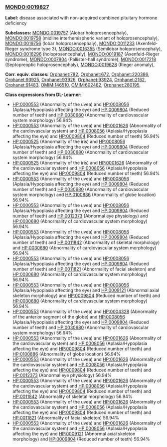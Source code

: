 
### [MONDO:0019827](http://purl.obolibrary.org/obo/MONDO_0019827)
**Label:** disease associated with non-acquired combined pituitary hormone deficiency

**Subclasses:** [MONDO:0019757](http://purl.obolibrary.org/obo/MONDO_0019757) (Alobar holoprosencephaly), [MONDO:0019758](http://purl.obolibrary.org/obo/MONDO_0019758) (midline interhemispheric variant of holoprosencephaly), [MONDO:0019756](http://purl.obolibrary.org/obo/MONDO_0019756) (lobar holoprosencephaly), [MONDO:0011233](http://purl.obolibrary.org/obo/MONDO_0011233) (Axenfeld-Rieger syndrome type 3), [MONDO:0016355](http://purl.obolibrary.org/obo/MONDO_0016355) (Semilobar holoprosencephaly), [MONDO:0016296](http://purl.obolibrary.org/obo/MONDO_0016296) (holoprosencephaly), [MONDO:0019187](http://purl.obolibrary.org/obo/MONDO_0019187) (Axenfeld-Rieger syndrome), [MONDO:0007804](http://purl.obolibrary.org/obo/MONDO_0007804) (Pallister-hall syndrome), [MONDO:0017218](http://purl.obolibrary.org/obo/MONDO_0017218) (Septopreoptic holoprosencephaly), [MONDO:0019628](http://purl.obolibrary.org/obo/MONDO_0019628) (Rieger anomaly), 

**Corr. equiv. classes:** [Orphanet:782](http://www.orpha.net/ORDO/Orphanet_782), [Orphanet:672](http://www.orpha.net/ORDO/Orphanet_672), [Orphanet:220386](http://www.orpha.net/ORDO/Orphanet_220386), [Orphanet:93925](http://www.orpha.net/ORDO/Orphanet_93925), [Orphanet:93926](http://www.orpha.net/ORDO/Orphanet_93926), [Orphanet:93924](http://www.orpha.net/ORDO/Orphanet_93924), [Orphanet:2162](http://www.orpha.net/ORDO/Orphanet_2162), [Orphanet:91483](http://www.orpha.net/ORDO/Orphanet_91483), [OMIM:146510](http://purl.obolibrary.org/obo/OMIM_146510), [OMIM:602482](http://purl.obolibrary.org/obo/OMIM_602482), [Orphanet:280195](http://www.orpha.net/ORDO/Orphanet_280195), 

**Class expressions from DL-Learner:**

- [HP:0000553](http://purl.obolibrary.org/obo/HP_0000553) (Abnormality of the uvea) and [HP:0008056](http://purl.obolibrary.org/obo/HP_0008056) (Aplasia/Hypoplasia affecting the eye) and [HP:0009804](http://purl.obolibrary.org/obo/HP_0009804) (Reduced number of teeth) and [HP:0030680](http://purl.obolibrary.org/obo/HP_0030680) (Abnormality of cardiovascular system morphology) 56.94%
- [HP:0000553](http://purl.obolibrary.org/obo/HP_0000553) (Abnormality of the uvea) and [HP:0001626](http://purl.obolibrary.org/obo/HP_0001626) (Abnormality of the cardiovascular system) and [HP:0008056](http://purl.obolibrary.org/obo/HP_0008056) (Aplasia/Hypoplasia affecting the eye) and [HP:0009804](http://purl.obolibrary.org/obo/HP_0009804) (Reduced number of teeth) 56.94%
- [HP:0000525](http://purl.obolibrary.org/obo/HP_0000525) (Abnormality of the iris) and [HP:0008056](http://purl.obolibrary.org/obo/HP_0008056) (Aplasia/Hypoplasia affecting the eye) and [HP:0009804](http://purl.obolibrary.org/obo/HP_0009804) (Reduced number of teeth) and [HP:0030680](http://purl.obolibrary.org/obo/HP_0030680) (Abnormality of cardiovascular system morphology) 56.94%
- [HP:0000525](http://purl.obolibrary.org/obo/HP_0000525) (Abnormality of the iris) and [HP:0001626](http://purl.obolibrary.org/obo/HP_0001626) (Abnormality of the cardiovascular system) and [HP:0008056](http://purl.obolibrary.org/obo/HP_0008056) (Aplasia/Hypoplasia affecting the eye) and [HP:0009804](http://purl.obolibrary.org/obo/HP_0009804) (Reduced number of teeth) 56.94%
- [HP:0000553](http://purl.obolibrary.org/obo/HP_0000553) (Abnormality of the uvea) and [HP:0008056](http://purl.obolibrary.org/obo/HP_0008056) (Aplasia/Hypoplasia affecting the eye) and [HP:0009804](http://purl.obolibrary.org/obo/HP_0009804) (Reduced number of teeth) and [HP:0030680](http://purl.obolibrary.org/obo/HP_0030680) (Abnormality of cardiovascular system morphology) and [HP:0100886](http://purl.obolibrary.org/obo/HP_0100886) (Abnormality of globe location) 56.94%
- [HP:0000553](http://purl.obolibrary.org/obo/HP_0000553) (Abnormality of the uvea) and [HP:0008056](http://purl.obolibrary.org/obo/HP_0008056) (Aplasia/Hypoplasia affecting the eye) and [HP:0009804](http://purl.obolibrary.org/obo/HP_0009804) (Reduced number of teeth) and [HP:0012373](http://purl.obolibrary.org/obo/HP_0012373) (Abnormal eye physiology) and [HP:0030680](http://purl.obolibrary.org/obo/HP_0030680) (Abnormality of cardiovascular system morphology) 56.94%
- [HP:0000553](http://purl.obolibrary.org/obo/HP_0000553) (Abnormality of the uvea) and [HP:0008056](http://purl.obolibrary.org/obo/HP_0008056) (Aplasia/Hypoplasia affecting the eye) and [HP:0009804](http://purl.obolibrary.org/obo/HP_0009804) (Reduced number of teeth) and [HP:0011842](http://purl.obolibrary.org/obo/HP_0011842) (Abnormality of skeletal morphology) and [HP:0030680](http://purl.obolibrary.org/obo/HP_0030680) (Abnormality of cardiovascular system morphology) 56.94%
- [HP:0000553](http://purl.obolibrary.org/obo/HP_0000553) (Abnormality of the uvea) and [HP:0008056](http://purl.obolibrary.org/obo/HP_0008056) (Aplasia/Hypoplasia affecting the eye) and [HP:0009804](http://purl.obolibrary.org/obo/HP_0009804) (Reduced number of teeth) and [HP:0011821](http://purl.obolibrary.org/obo/HP_0011821) (Abnormality of facial skeleton) and [HP:0030680](http://purl.obolibrary.org/obo/HP_0030680) (Abnormality of cardiovascular system morphology) 56.94%
- [HP:0000553](http://purl.obolibrary.org/obo/HP_0000553) (Abnormality of the uvea) and [HP:0008056](http://purl.obolibrary.org/obo/HP_0008056) (Aplasia/Hypoplasia affecting the eye) and [HP:0009121](http://purl.obolibrary.org/obo/HP_0009121) (Abnormal axial skeleton morphology) and [HP:0009804](http://purl.obolibrary.org/obo/HP_0009804) (Reduced number of teeth) and [HP:0030680](http://purl.obolibrary.org/obo/HP_0030680) (Abnormality of cardiovascular system morphology) 56.94%
- [HP:0000553](http://purl.obolibrary.org/obo/HP_0000553) (Abnormality of the uvea) and [HP:0004328](http://purl.obolibrary.org/obo/HP_0004328) (Abnormality of the anterior segment of the globe) and [HP:0008056](http://purl.obolibrary.org/obo/HP_0008056) (Aplasia/Hypoplasia affecting the eye) and [HP:0009804](http://purl.obolibrary.org/obo/HP_0009804) (Reduced number of teeth) and [HP:0030680](http://purl.obolibrary.org/obo/HP_0030680) (Abnormality of cardiovascular system morphology) 56.94%
- [HP:0000553](http://purl.obolibrary.org/obo/HP_0000553) (Abnormality of the uvea) and [HP:0001626](http://purl.obolibrary.org/obo/HP_0001626) (Abnormality of the cardiovascular system) and [HP:0008056](http://purl.obolibrary.org/obo/HP_0008056) (Aplasia/Hypoplasia affecting the eye) and [HP:0009804](http://purl.obolibrary.org/obo/HP_0009804) (Reduced number of teeth) and [HP:0100886](http://purl.obolibrary.org/obo/HP_0100886) (Abnormality of globe location) 56.94%
- [HP:0000553](http://purl.obolibrary.org/obo/HP_0000553) (Abnormality of the uvea) and [HP:0001626](http://purl.obolibrary.org/obo/HP_0001626) (Abnormality of the cardiovascular system) and [HP:0008056](http://purl.obolibrary.org/obo/HP_0008056) (Aplasia/Hypoplasia affecting the eye) and [HP:0009804](http://purl.obolibrary.org/obo/HP_0009804) (Reduced number of teeth) and [HP:0012373](http://purl.obolibrary.org/obo/HP_0012373) (Abnormal eye physiology) 56.94%
- [HP:0000553](http://purl.obolibrary.org/obo/HP_0000553) (Abnormality of the uvea) and [HP:0001626](http://purl.obolibrary.org/obo/HP_0001626) (Abnormality of the cardiovascular system) and [HP:0008056](http://purl.obolibrary.org/obo/HP_0008056) (Aplasia/Hypoplasia affecting the eye) and [HP:0009804](http://purl.obolibrary.org/obo/HP_0009804) (Reduced number of teeth) and [HP:0011842](http://purl.obolibrary.org/obo/HP_0011842) (Abnormality of skeletal morphology) 56.94%
- [HP:0000553](http://purl.obolibrary.org/obo/HP_0000553) (Abnormality of the uvea) and [HP:0001626](http://purl.obolibrary.org/obo/HP_0001626) (Abnormality of the cardiovascular system) and [HP:0008056](http://purl.obolibrary.org/obo/HP_0008056) (Aplasia/Hypoplasia affecting the eye) and [HP:0009804](http://purl.obolibrary.org/obo/HP_0009804) (Reduced number of teeth) and [HP:0011821](http://purl.obolibrary.org/obo/HP_0011821) (Abnormality of facial skeleton) 56.94%
- [HP:0000553](http://purl.obolibrary.org/obo/HP_0000553) (Abnormality of the uvea) and [HP:0001626](http://purl.obolibrary.org/obo/HP_0001626) (Abnormality of the cardiovascular system) and [HP:0008056](http://purl.obolibrary.org/obo/HP_0008056) (Aplasia/Hypoplasia affecting the eye) and [HP:0009121](http://purl.obolibrary.org/obo/HP_0009121) (Abnormal axial skeleton morphology) and [HP:0009804](http://purl.obolibrary.org/obo/HP_0009804) (Reduced number of teeth) 56.94%


